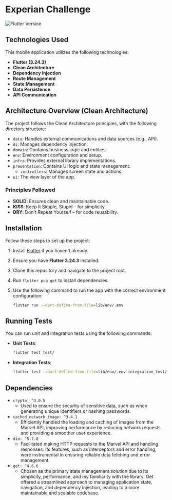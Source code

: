 # Experian Challenge

![Flutter Version](https://badgen.net/badge/Flutter/3.24.3)

## Technologies Used

This mobile application utilizes the following technologies:

- **Flutter (3.24.3)**
- **Clean Architecture**
- **Dependency Injection**
- **Route Management**
- **State Management**
- **Data Persistence**
- **API Communication**

## Architecture Overview (Clean Architecture)

The project follows the Clean Architecture principles, with the following directory structure:

- `data`: Handles external communications and data sources (e.g., API).
- `di`: Manages dependency injection.
- `domain`: Contains business logic and entities.
- `env`: Environment configuration and setup.
- `infra`: Provides external library implementations.
- `presentation`: Contains UI logic and state management.
  - `controllers`: Manages screen state and actions.
- `ui`: The view layer of the app.

### Principles Followed

- **SOLID**: Ensures clean and maintainable code.
- **KISS**: Keep It Simple, Stupid – for simplicity.
- **DRY**: Don't Repeat Yourself – for code reusability.

## Installation

Follow these steps to set up the project:

1. Install [Flutter](https://flutter.dev/docs/get-started/install) if you haven't already.
2. Ensure you have **Flutter 3.24.3** installed.
3. Clone this repository and navigate to the project root.
4. Run `flutter pub get` to install dependencies.
5. Use the following command to run the app with the correct environment configuration:

   ```bash
   flutter run --dart-define-from-file=lib/env/.env
   ```

## Running Tests

You can run unit and integration tests using the following commands:

- **Unit Tests**:

  ```bash
  flutter test test/
  ```

- **Integration Tests**:
  ```bash
  flutter test --dart-define-from-file=lib/env/.env integration_test/
  ```

## Dependencies

- `crypto: ^3.0.5`
  - Used to ensure the security of sensitive data, such as when generating unique identifiers or hashing passwords.
- `cached_network_image: ^3.4.1`
  - Efficiently handled the loading and caching of images from the Marvel API, improving performance by reducing network requests and providing a smoother user experience.
- `dio: ^5.7.0`
  - Facilitated making HTTP requests to the Marvel API and handling responses. Its features, such as interceptors and error handling, were instrumental in ensuring reliable data fetching and error management.
- `get: ^4.6.6`
  - Chosen as the primary state management solution due to its simplicity, performance, and my familiarity with the library. Get offered a streamlined approach to managing application state, navigation, and dependency injection, leading to a more maintainable and scalable codebase.
